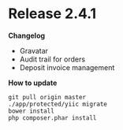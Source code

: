 Release 2.4.1
=======

**Changelog**

- Gravatar
- Audit trail for orders
- Deposit invoice management

**How to update**

    git pull origin master
    ./app/protected/yiic migrate
    bower install
    php composer.phar install

